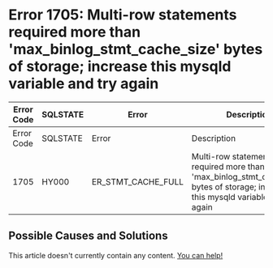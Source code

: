 
# Error 1705: Multi-row statements required more than 'max_binlog_stmt_cache_size' bytes of storage; increase this mysqld variable and try again


| Error Code | SQLSTATE | Error | Description |
| --- | --- | --- | --- |
| Error Code | SQLSTATE | Error | Description |
| 1705 | HY000 | ER_STMT_CACHE_FULL | Multi-row statements required more than 'max_binlog_stmt_cache_size' bytes of storage; increase this mysqld variable and try again |




## Possible Causes and Solutions


This article doesn't currently contain any content. [You can help!](/kb/en/writing-and-editing-knowledge-base-articles/)

